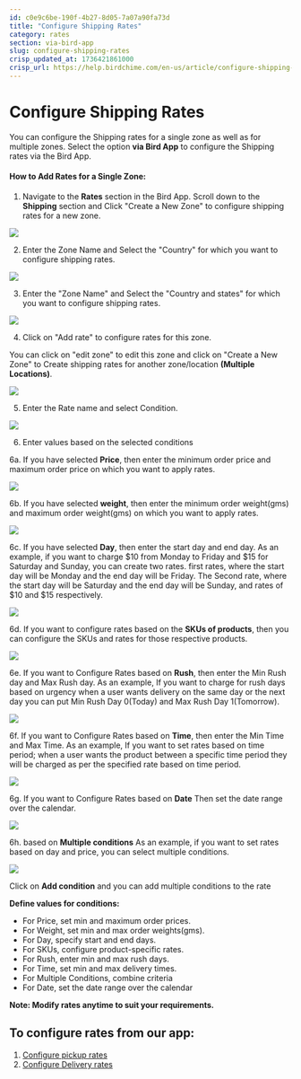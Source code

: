 ```yaml
---
id: c0e9c6be-190f-4b27-8d05-7a07a90fa73d
title: "Configure Shipping Rates"
category: rates
section: via-bird-app
slug: configure-shipping-rates
crisp_updated_at: 1736421861000
crisp_url: https://help.birdchime.com/en-us/article/configure-shipping-rates-llsy16/
---
```


# Configure Shipping Rates

You can configure the Shipping rates for a single zone as well as for multiple zones. Select the option **via Bird App** to configure the Shipping rates via the Bird App.

#### How to Add Rates for a Single Zone:


1. Navigate to the **Rates** section in the Bird App. Scroll down to the **Shipping** section and Click "Create a New Zone" to configure shipping rates for a new zone.

![](https://storage.crisp.chat/users/helpdesk/website/ca826b447482b000/screenshot-2025-01-09-at-43454_1qj4xs1.png)

2. Enter the Zone Name and Select the "Country" for which you want to configure shipping rates.

![](https://storage.crisp.chat/users/helpdesk/website/ca826b447482b000/image_qj1xz3.png)

3. Enter the "Zone Name" and Select the "Country and states" for which you want to configure shipping rates.

![](https://storage.crisp.chat/users/helpdesk/website/ca826b447482b000/image_b65878.png)

4. Click on "Add rate" to configure rates for this zone.

You can click on "edit zone" to edit this zone and click on "Create a New Zone" to Create shipping rates for another zone/location **(Multiple Locations)**.

![](https://storage.crisp.chat/users/helpdesk/website/ca826b447482b000/screenshot-2025-01-09-at-43915_1e8tnbf.png)

5. Enter the Rate name and select Condition.

![](https://storage.crisp.chat/users/helpdesk/website/ca826b447482b000/screenshot-2025-01-09-at-44212_1388zyw.png)

6. Enter values based on the selected conditions

6a. If you have selected **Price**, then enter the minimum order price and maximum order price on which you want to apply rates.

![](https://storage.crisp.chat/users/helpdesk/website/ca826b447482b000/image_6p6e49.png)

6b. If you have selected **weight**, then enter the minimum order weight(gms) and maximum order weight(gms) on which you want to apply rates.

![](https://storage.crisp.chat/users/helpdesk/website/ca826b447482b000/image_kb0tlu.png)

6c. If you have selected **Day**, then enter the start day and end day.
As an example, if you want to charge $10 from Monday to Friday and $15 for Saturday and Sunday, you can create two rates.
first rates, where the start day will be Monday and the end day will be Friday. The Second rate, where the start day will be Saturday and the end day will be Sunday, and rates of $10 and $15 respectively.

![](https://storage.crisp.chat/users/helpdesk/website/ca826b447482b000/image_1pj7mdg.png)

6d. If you want to configure rates based on the **SKUs of products**, then you can configure the SKUs and rates for those respective products.

![](https://storage.crisp.chat/users/helpdesk/website/ca826b447482b000/image_f8d3hg.png)

6e. If you want to Configure Rates based on **Rush**, then enter the Min Rush day and Max Rush day.
As an example, If you want to charge for rush days based on urgency when a user wants delivery on the same day or the next day you can put Min Rush Day 0(Today) and Max Rush Day 1(Tomorrow).

![](https://storage.crisp.chat/users/helpdesk/website/ca826b447482b000/image_m4i8hs.png)

6f. If you want to Configure Rates based on **Time**, then enter the Min Time and Max Time.
As an example, If you want to set rates based on time period; when a user wants the product between a specific time period they will be charged as per the specified rate based on time period.

![](https://storage.crisp.chat/users/helpdesk/website/ca826b447482b000/image_1idwzhi.png)

6g. If you want to Configure Rates based on **Date** Then set the date range over the calendar.

![](https://storage.crisp.chat/users/helpdesk/website/ca826b447482b000/image_1h3u07o.png)

6h. based on **Multiple conditions**
As an example, if you want to set rates based on day and price, you can select multiple conditions.

![](https://storage.crisp.chat/users/helpdesk/website/ca826b447482b000/image_eudmil.png)

Click on **Add condition** and you can add multiple conditions to the rate

**Define values for conditions:**
* For Price, set min and maximum order prices.
* For Weight, set min and max order weights(gms).
* For Day, specify start and end days.
* For SKUs, configure product-specific rates.
* For Rush, enter min and max rush days.
* For Time, set min and max delivery times.
* For Multiple Conditions, combine criteria
* For Date, set the date range over the calendar

**Note: Modify rates anytime to suit your requirements.**

## To configure rates from our app:
1. [Configure pickup rates](https://help.birdchime.com/en-us/article/configure-pickup-rates-1n7gumb/)
2. [Configure Delivery rates](https://help.birdchime.com/en-us/article/configure-delivery-rates-1xbrder/)
